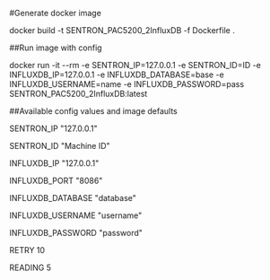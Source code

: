 #Generate docker image

docker build -t SENTRON_PAC5200_2InfluxDB -f Dockerfile .

##Run image with config

docker run -it --rm -e SENTRON_IP=127.0.0.1 -e SENTRON_ID=ID -e INFLUXDB_IP=127.0.0.1 -e INFLUXDB_DATABASE=base -e INFLUXDB_USERNAME=name -e INFLUXDB_PASSWORD=pass SENTRON_PAC5200_2InfluxDB:latest 

##Available config values and image defaults

SENTRON_IP "127.0.0.1"

SENTRON_ID "Machine ID"

INFLUXDB_IP "127.0.0.1"

INFLUXDB_PORT "8086"

INFLUXDB_DATABASE "database"

INFLUXDB_USERNAME "username"

INFLUXDB_PASSWORD "password"

RETRY 10

READING 5
